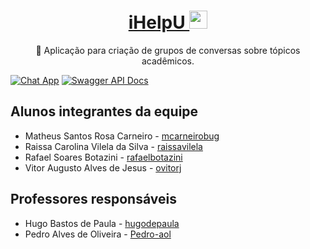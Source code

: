 <h1 align="center">
    <a href="#"> iHelpU <img src="https://github.com/TheDudeThatCode/TheDudeThatCode/blob/master/Assets/Hi.gif" width="29px"></a>
</h1>
<p align="center">🚀 Aplicação para criação de grupos de conversas sobre tópicos acadêmicos.</p>

[![Chat App](https://img.shields.io/static/v1?label=ChatRoom&message=iHelpU&color=7159c1&style=for-the-badge&logo=react)](https://ihelpu-web.netlify.app)
[![Swagger API Docs](https://img.shields.io/badge/Swagger-API%20Docs-brightgreen?style=for-the-badge&logo=Swagger)](https://ihelpu-tis.herokuapp.com/api/docs/)

## Alunos integrantes da equipe

* Matheus Santos Rosa Carneiro - [mcarneirobug](https://github.com/mcarneirobug)
* Raissa Carolina Vilela da Silva - [raissavilela](https://github.com/raissavilela)
* Rafael Soares Botazini - [rafaelbotazini](https://github.com/rafaelbotazini)
* Vitor Augusto Alves de Jesus - [ovitorj](https://github.com/ovitorj)

## Professores responsáveis

* Hugo Bastos de Paula - [hugodepaula](https://github.com/hugodepaula)
* Pedro Alves de Oliveira - [Pedro-aol](https://github.com/Pedro-aol)

